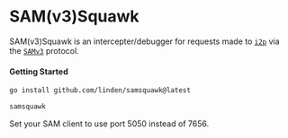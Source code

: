 # SAM(v3)Squawk
SAM(v3)Squawk is an intercepter/debugger for requests made to [`i2p`](https://geti2p.net/en/) via the [`SAMv3`](https://geti2p.net/en/docs/api/samv3) protocol.

#### Getting Started
```sh
go install github.com/linden/samsquawk@latest

samsquawk
```

Set your SAM client to use port 5050 instead of 7656.
